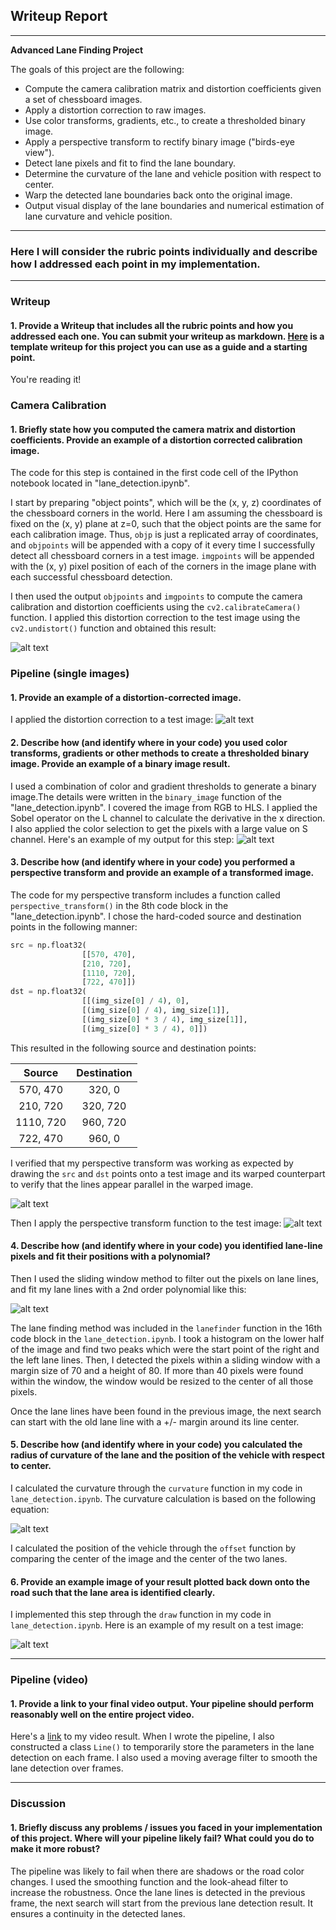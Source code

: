 ## Writeup Report

---

**Advanced Lane Finding Project**

The goals of this project are the following:

* Compute the camera calibration matrix and distortion coefficients given a set of chessboard images.
* Apply a distortion correction to raw images.
* Use color transforms, gradients, etc., to create a thresholded binary image.
* Apply a perspective transform to rectify binary image ("birds-eye view").
* Detect lane pixels and fit to find the lane boundary.
* Determine the curvature of the lane and vehicle position with respect to center.
* Warp the detected lane boundaries back onto the original image.
* Output visual display of the lane boundaries and numerical estimation of lane curvature and vehicle position.

[//]: # (Image References)

[image1]: ./output_images/chessboard/compare.jpg
[image2]: ./output_images/undistorted_image/compare2.jpg
[image3]: ./output_images/binary_image/test3.jpg
[image4]: ./output_images/perspective_transform/perspective_transform.jpg
[image5]: ./output_images/perspective_transform/test3_warped.jpg
[image6]: ./output_images/perspective_transform/lanefinding.jpg
[image7]: ./output_images/equation.jpg
[image8]: ./output_images/final_output/result_test3.jpg

---
### Here I will consider the rubric points individually and describe how I addressed each point in my implementation.  

---

### Writeup

#### 1. Provide a Writeup that includes all the rubric points and how you addressed each one.  You can submit your writeup as markdown.  [Here](https://github.com/udacity/CarND-Advanced-Lane-Lines/blob/master/writeup_template.md) is a template writeup for this project you can use as a guide and a starting point.  

You're reading it!

### Camera Calibration

#### 1. Briefly state how you computed the camera matrix and distortion coefficients. Provide an example of a distortion corrected calibration image.

The code for this step is contained in the first code cell of the IPython notebook located in "lane_detection.ipynb".

I start by preparing "object points", which will be the (x, y, z) coordinates of the chessboard corners in the world. Here I am assuming the chessboard is fixed on the (x, y) plane at z=0, such that the object points are the same for each calibration image.  Thus, `objp` is just a replicated array of coordinates, and `objpoints` will be appended with a copy of it every time I successfully detect all chessboard corners in a test image.  `imgpoints` will be appended with the (x, y) pixel position of each of the corners in the image plane with each successful chessboard detection.  

I then used the output `objpoints` and `imgpoints` to compute the camera calibration and distortion coefficients using the `cv2.calibrateCamera()` function.  I applied this distortion correction to the test image using the `cv2.undistort()` function and obtained this result: 

![alt text][image1]


### Pipeline (single images)

#### 1. Provide an example of a distortion-corrected image.

I applied the distortion correction to a test image:
![alt text][image2]

#### 2. Describe how (and identify where in your code) you used color transforms, gradients or other methods to create a thresholded binary image.  Provide an example of a binary image result.

I used a combination of color and gradient thresholds to generate a binary image.The details were written in the `binary_image` function of the "lane_detection.ipynb". I covered the image from RGB to HLS. I applied the Sobel operator on the L channel to calculate the derivative in the x direction. I also applied the color selection to get the pixels with a large value on S channel. 
Here's an example of my output for this step:
![alt text][image3]

#### 3. Describe how (and identify where in your code) you performed a perspective transform and provide an example of a transformed image.

The code for my perspective transform includes a function called `perspective_transform()` in the 8th code block in the "lane_detection.ipynb".  I chose the hard-coded source and destination points in the following manner:

```python
src = np.float32(
                [[570, 470],
                [210, 720],
                [1110, 720],
                [722, 470]])
dst = np.float32(
                [[(img_size[0] / 4), 0],
                [(img_size[0] / 4), img_size[1]],
                [(img_size[0] * 3 / 4), img_size[1]],
                [(img_size[0] * 3 / 4), 0]])
```

This resulted in the following source and destination points:

| Source        | Destination   | 
|:-------------:|:-------------:| 
| 570, 470      | 320, 0        | 
| 210, 720      | 320, 720      |
| 1110, 720     | 960, 720      |
| 722, 470      | 960, 0        |

I verified that my perspective transform was working as expected by drawing the `src` and `dst` points onto a test image and its warped counterpart to verify that the lines appear parallel in the warped image.

![alt text][image4]

Then I apply the perspective transform function to the test image:
![alt text][image5]

#### 4. Describe how (and identify where in your code) you identified lane-line pixels and fit their positions with a polynomial?

Then I used the sliding window method to filter out the pixels on lane lines, and fit my lane lines with a 2nd order polynomial like this:

![alt text][image6]

The lane finding method was included in the `lanefinder` function in the 16th code block in the `lane_detection.ipynb`. I took a histogram on the lower half of the image and find two peaks which were the start point of the right and the left lane lines. Then, I detected the pixels within a sliding window with a margin size of 70 and a height of 80. If more than 40 pixels were found within the window, the window would be resized to the center of all those pixels. 

Once the lane lines have been found in the previous image, the next search can start with the old lane line with a +/- margin around its line center. 

#### 5. Describe how (and identify where in your code) you calculated the radius of curvature of the lane and the position of the vehicle with respect to center.

I calculated the curvature through the `curvature` function in my code in `lane_detection.ipynb`. The curvature calculation is based on the following equation:

![alt text][image7]

I calculated the position of the vehicle through the `offset` function by comparing the center of the image and the center of the two lanes. 

#### 6. Provide an example image of your result plotted back down onto the road such that the lane area is identified clearly.

I implemented this step through the `draw` function in my code in `lane_detection.ipynb`.  Here is an example of my result on a test image:

![alt text][image8]

---

### Pipeline (video)

#### 1. Provide a link to your final video output.  Your pipeline should perform reasonably well on the entire project video.

Here's a [link](./project_video_output.mp4) to my video result.
When I wrote the pipeline, I also constructed a class `Line()` to temporarily store the parameters in the lane detection on each frame. I also used a moving average filter to smooth the lane detection over frames. 

---

### Discussion

#### 1. Briefly discuss any problems / issues you faced in your implementation of this project.  Where will your pipeline likely fail?  What could you do to make it more robust?

The pipeline was likely to fail when there are shadows or the road color changes. I used the smoothing function and the look-ahead filter to increase the robustness. Once the lane lines is detected in the previous frame, the next search will start from the previous lane detection result. It ensures a continuity in the detected lanes. 
